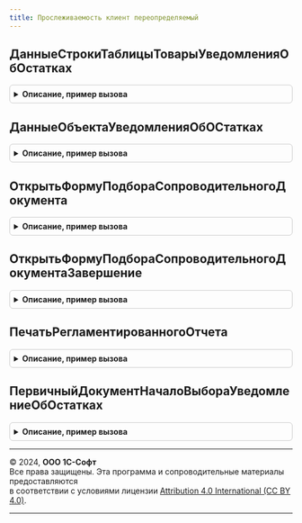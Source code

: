 ```yaml
---
title: Прослеживаемость клиент переопределяемый
---
```



## ДанныеСтрокиТаблицыТоварыУведомленияОбОстатках
<details style="margin: 1em 0; padding: 0.5em; border: 1px solid #ccc; border-radius: 6px;">

<summary style="font-weight: bold; cursor: pointer;">Описание, пример вызова</summary>

```bsl

// Процедура вызывается при выборе номенклатуры в документе
// Уведомление об остатках прослеживаемых товаров
//
// Параметры:
//
// ДанныеСтрокиТаблицы - Структура - данные которые заполняются с текущей строки таблицы товаров
//          * Номенклатура - СправочникСсылка.Номенклатура - Номеклатура
//          * ЕдиницаИзмерения - ОпределяемыйТип.ЕдиницаИзмерения -  Единица измерения
//          * Количество - Число - Количество
//          * КодОКПД2 - СправочникСсылка.КлассификаторОКПД2 - ОКПД2
//          * ЕдиницаИзмеренияПрослеживаемости - ОпределяемыйТип.ЕдиницаИзмерения - Единица измерения прослеживаемости
//          * КоличествоПрослеживаемости - Число -Количество по прослеживаемости
//          * Сумма - Число - Сумма
//
Процедура ДанныеСтрокиТаблицыТоварыУведомленияОбОстатках(ДанныеСтрокиТаблицы) Экспорт
```

Пример вызова
```bsl
ПрослеживаемостьКлиентПереопределяемый.ДанныеСтрокиТаблицыТоварыУведомленияОбОстатках(ДанныеСтрокиТаблицы) 
```
</details>

## ДанныеОбъектаУведомленияОбОСтатках
<details style="margin: 1em 0; padding: 0.5em; border: 1px solid #ccc; border-radius: 6px;">

<summary style="font-weight: bold; cursor: pointer;">Описание, пример вызова</summary>

```bsl

// Процедура вызывается при выборе номенклатуры в документе
// Уведомление об остатках прослеживаемых товаров
//
// Параметры:
//
// ДанныеОбъекта - Структура - данные, которые заполняются с шапки объекта
//         * КодТНВЭД - СправочникСсылка.КлассификаторТНВЭД - Код ТНВЭД
//
Процедура ДанныеОбъектаУведомленияОбОСтатках(ДанныеОбъекта) Экспорт
```

Пример вызова
```bsl
ПрослеживаемостьКлиентПереопределяемый.ДанныеОбъектаУведомленияОбОСтатках(ДанныеОбъекта) 
```
</details>

## ОткрытьФормуПодбораСопроводительногоДокумента
<details style="margin: 1em 0; padding: 0.5em; border: 1px solid #ccc; border-radius: 6px;">

<summary style="font-weight: bold; cursor: pointer;">Описание, пример вызова</summary>

```bsl

// Процедура вызывается при выборе сопроводительного документа в табличной части Товары
// Уведомление о перемещении прослеживаемых товаров
//
// Параметры:
//
// Форма - ФормаКлиентскогоПриложения - Форма объекта
// ТекущиеДанные - ДанныеФормыЭлементКоллекции - Текущие данные таблицы Контрагенты
//
Процедура ОткрытьФормуПодбораСопроводительногоДокумента(Форма, ТекущиеДанные) Экспорт
```

Пример вызова
```bsl
ПрослеживаемостьКлиентПереопределяемый.ОткрытьФормуПодбораСопроводительногоДокумента(Форма, ТекущиеДанные) 
```
</details>

## ОткрытьФормуПодбораСопроводительногоДокументаЗавершение
<details style="margin: 1em 0; padding: 0.5em; border: 1px solid #ccc; border-radius: 6px;">

<summary style="font-weight: bold; cursor: pointer;">Описание, пример вызова</summary>

```bsl

Процедура ОткрытьФормуПодбораСопроводительногоДокументаЗавершение(ТипДокумента, ДополнительныеПараметры) Экспорт
```

Пример вызова
```bsl
ПрослеживаемостьКлиентПереопределяемый.ОткрытьФормуПодбораСопроводительногоДокументаЗавершение(ТипДокумента, ДополнительныеПараметры) 
```
</details>

## ПечатьРегламентированногоОтчета
<details style="margin: 1em 0; padding: 0.5em; border: 1px solid #ccc; border-radius: 6px;">

<summary style="font-weight: bold; cursor: pointer;">Описание, пример вызова</summary>

```bsl

// Процедура выполняет печать документов: УведомлениеОбОстаткахПрослеживаемыхТоваров,
// УведомлениеОВвозеПрослеживаемыхТоваров, УведомлениеОПеремещенииПрослеживаемыхТоваров
// из формы 1С-отчетность вкладка отчеты
//
// Параметры:
// Ссылка - ДокументСсылка - Ссылка на документ уведомления
// СтандартнаяОбработка - Булево - признак стандартной обработки
//
Процедура ПечатьРегламентированногоОтчета(Ссылка, СтандартнаяОбработка) Экспорт
```

Пример вызова
```bsl
ПрослеживаемостьКлиентПереопределяемый.ПечатьРегламентированногоОтчета(Ссылка, СтандартнаяОбработка) 
```
</details>

## ПервичныйДокументНачалоВыбораУведомлениеОбОстатках
<details style="margin: 1em 0; padding: 0.5em; border: 1px solid #ccc; border-radius: 6px;">

<summary style="font-weight: bold; cursor: pointer;">Описание, пример вызова</summary>

```bsl

// Процедура открывает форму выбора первичного документа
//
// Параметры:
//
// Форма - ФормаКлиентскогоПриложения - Форма объекта
//
Процедура ПервичныйДокументНачалоВыбораУведомлениеОбОстатках(ВидОперации, Форма) Экспорт
```

Пример вызова
```bsl
ПрослеживаемостьКлиентПереопределяемый.ПервичныйДокументНачалоВыбораУведомлениеОбОстатках(ВидОперации, Форма) 
```
</details>

---

© 2024, **ООО 1С-Софт**  
Все права защищены. Эта программа и сопроводительные материалы предоставляются  
в соответствии с условиями лицензии [Attribution 4.0 International (CC BY 4.0)](https://creativecommons.org/licenses/by/4.0/legalcode).

---
